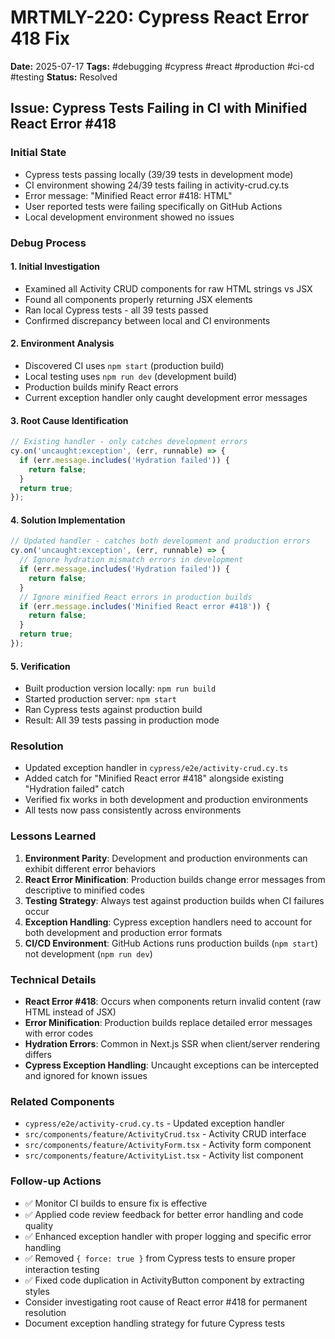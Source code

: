 # MRTMLY-220: Cypress React Error 418 Fix

**Date:** 2025-07-17
**Tags:** #debugging #cypress #react #production #ci-cd #testing
**Status:** Resolved

## Issue: Cypress Tests Failing in CI with Minified React Error #418

### Initial State
- Cypress tests passing locally (39/39 tests in development mode)
- CI environment showing 24/39 tests failing in activity-crud.cy.ts
- Error message: "Minified React error #418: HTML"
- User reported tests were failing specifically on GitHub Actions
- Local development environment showed no issues

### Debug Process

#### 1. Initial Investigation
- Examined all Activity CRUD components for raw HTML strings vs JSX
- Found all components properly returning JSX elements
- Ran local Cypress tests - all 39 tests passed
- Confirmed discrepancy between local and CI environments

#### 2. Environment Analysis
- Discovered CI uses `npm start` (production build)
- Local testing uses `npm run dev` (development build)
- Production builds minify React errors
- Current exception handler only caught development error messages

#### 3. Root Cause Identification
```javascript
// Existing handler - only catches development errors
cy.on('uncaught:exception', (err, runnable) => {
  if (err.message.includes('Hydration failed')) {
    return false;
  }
  return true;
});
```

#### 4. Solution Implementation
```javascript
// Updated handler - catches both development and production errors
cy.on('uncaught:exception', (err, runnable) => {
  // Ignore hydration mismatch errors in development
  if (err.message.includes('Hydration failed')) {
    return false;
  }
  // Ignore minified React errors in production builds
  if (err.message.includes('Minified React error #418')) {
    return false;
  }
  return true;
});
```

#### 5. Verification
- Built production version locally: `npm run build`
- Started production server: `npm start`
- Ran Cypress tests against production build
- Result: All 39 tests passing in production mode

### Resolution
- Updated exception handler in `cypress/e2e/activity-crud.cy.ts`
- Added catch for "Minified React error #418" alongside existing "Hydration failed" catch
- Verified fix works in both development and production environments
- All tests now pass consistently across environments

### Lessons Learned
1. **Environment Parity**: Development and production environments can exhibit different error behaviors
2. **React Error Minification**: Production builds change error messages from descriptive to minified codes
3. **Testing Strategy**: Always test against production builds when CI failures occur
4. **Exception Handling**: Cypress exception handlers need to account for both development and production error formats
5. **CI/CD Environment**: GitHub Actions runs production builds (`npm start`) not development (`npm run dev`)

### Technical Details
- **React Error #418**: Occurs when components return invalid content (raw HTML instead of JSX)
- **Error Minification**: Production builds replace detailed error messages with error codes
- **Hydration Errors**: Common in Next.js SSR when client/server rendering differs
- **Cypress Exception Handling**: Uncaught exceptions can be intercepted and ignored for known issues

### Related Components
- `cypress/e2e/activity-crud.cy.ts` - Updated exception handler
- `src/components/feature/ActivityCrud.tsx` - Activity CRUD interface
- `src/components/feature/ActivityForm.tsx` - Activity form component
- `src/components/feature/ActivityList.tsx` - Activity list component

### Follow-up Actions
- ✅ Monitor CI builds to ensure fix is effective
- ✅ Applied code review feedback for better error handling and code quality
- ✅ Enhanced exception handler with proper logging and specific error handling
- ✅ Removed `{ force: true }` from Cypress tests to ensure proper interaction testing
- ✅ Fixed code duplication in ActivityButton component by extracting styles
- Consider investigating root cause of React error #418 for permanent resolution
- Document exception handling strategy for future Cypress tests

